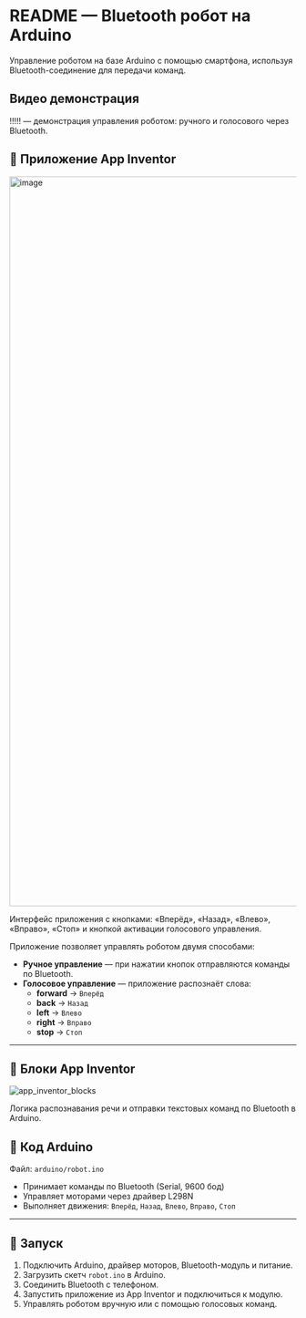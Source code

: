 # README — Bluetooth робот на Arduino
Управление роботом на базе Arduino с помощью смартфона, используя Bluetooth-соединение для передачи команд.

## Видео демонстрация
!!!!! — демонстрация управления роботом: ручного и голосового через Bluetooth.


## 📱 Приложение App Inventor
<img width="576" height="1280" alt="image" src="https://github.com/user-attachments/assets/78cefe67-a76b-4ffc-86bd-0097fc16275f" />


Интерфейс приложения с кнопками:
«Вперёд», «Назад», «Влево», «Вправо», «Стоп» и кнопкой активации голосового управления.

Приложение позволяет управлять роботом двумя способами:
- **Ручное управление** — при нажатии кнопок отправляются команды по Bluetooth.
- **Голосовое управление** — приложение распознаёт слова:
  - **forward** → `Вперёд`
  - **back** → `Назад`
  - **left** → `Влево`
  - **right** → `Вправо`
  - **stop** → `Стоп`

---

## 🔧 Блоки App Inventor
![app_inventor_blocks](https://github.com/user-attachments/assets/863fdba9-336a-4586-8131-59f447ba1184)


Логика распознавания речи и отправки текстовых команд по Bluetooth в Arduino.


## 🤖 Код Arduino
Файл: `arduino/robot.ino`

- Принимает команды по Bluetooth (Serial, 9600 бод)
- Управляет моторами через драйвер L298N
- Выполняет движения: `Вперёд`, `Назад`, `Влево`, `Вправо`, `Стоп`

---

## 🚀 Запуск
1. Подключить Arduino, драйвер моторов, Bluetooth-модуль и питание.  
2. Загрузить скетч `robot.ino` в Arduino.  
3. Соединить Bluetooth с телефоном.  
4. Запустить приложение из App Inventor и подключиться к модулю.  
5. Управлять роботом вручную или с помощью голосовых команд.
